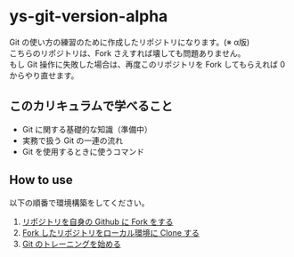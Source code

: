 # ys-git-version-alpha

Git の使い方の練習のために作成したリポジトリになります。(※ α版)  
こちらのリポジトリは、Fork さえすれば壊しても問題ありません。  
もし Git 操作に失敗した場合は、再度このリポジトリを Fork してもらえれば 0 からやり直せます。

## このカリキュラムで学べること

- Git に関する基礎的な知識（準備中）
- 実務で扱う Git の一連の流れ
- Git を使用するときに使うコマンド

## How to use

以下の順番で環境構築をしてください。

1. [リポジトリを自身の Github に Fork をする](/public/docs/HowToFork.md)
2. [Fork したリポジトリをローカル環境に Clone する](/public/docs/HowToClone.md)
3. [Git のトレーニングを始める](/public/docs/Workbook/README.md)
